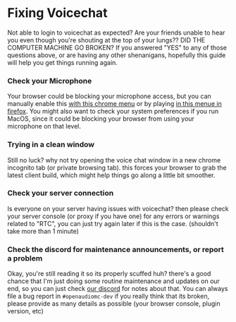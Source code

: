 # Fixing Voicechat
Not able to login to voicechat as expected? Are your friends unable to hear you even though you're shouting at the top of your lungs?? DID THE COMPUTER MACHINE GO BROKEN?
If you answered "YES" to any of those questions above, or are having any other shenanigans, hopefully this guide will help you get things running again.

### Check your Microphone
Your browser could be blocking your microphone access, but you can manually enable this [with this chrome menu](https://support.google.com/chrome/answer/2693767?co=GENIE.Platform%3DDesktop&hl=en) or by playing [in this menue in firefox](https://support.mozilla.org/en-US/kb/how-manage-your-camera-and-microphone-permissions). You might also want to check your system preferences if you run MacOS, since it could be blocking your browser from using your microphone on that level.

### Trying in a clean window
Still no luck? why not try opening the voice chat window in a new chrome incognito tab (or private browsing tab).
this forces your browser to grab the latest client build, which might help things go along a little bit smoother.

### Check your server connection
Is everyone on your server having issues with voicechat? then please check your server console (or proxy if you have one) for any errors or warnings related to "RTC", you can just try again later if this is the case. (shouldn't take more than 1 minute)

### Check the discord for maintenance announcements, or report a problem
Okay, you're still reading it so its properly scuffed huh? there's a good chance that I'm just doing some routine maintenance and updates on our end, so you can just check [our discord](https://discord.openaudiomc.net/) for notes about that. You can always file a bug report in `#openaudiomc-dev` if you really think that its broken, please provide as many details as possible (your browser console, plugin version, etc)
